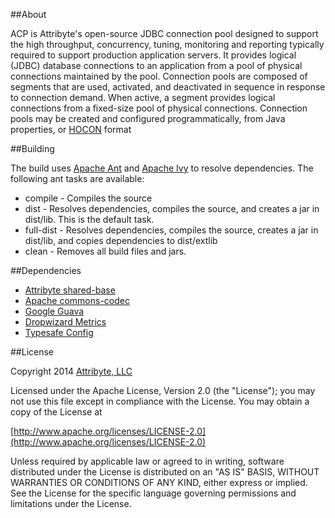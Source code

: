 ##About

ACP is Attribyte's open-source JDBC connection pool designed to support the high throughput, concurrency, tuning,
monitoring and reporting typically required to support production application servers.
It provides logical (JDBC) database connections to an application from
a pool of physical connections maintained by the pool.
Connection pools are composed of segments that are used, activated, and deactivated in sequence in
response to connection demand. When active, a segment provides logical connections
from a fixed-size pool of physical connections. Connection pools may be created and configured
programmatically, from Java properties, or [HOCON](https://github.com/typesafehub/config#using-hocon-the-json-superset)
format

##Building

The build uses [Apache Ant](http://ant.apache.org/) and
[Apache Ivy](https://ant.apache.org/ivy/) to resolve dependencies. The following ant tasks
are available:

* compile - Compiles the source
* dist - Resolves dependencies, compiles the source, and creates a jar in dist/lib. This is the default task.
* full-dist - Resolves dependencies, compiles the source, creates a jar in dist/lib, and copies dependencies to dist/extlib
* clean - Removes all build files and jars.

##Dependencies

* [Attribyte shared-base](https://github.com/attribyte/shared-base)
* [Apache commons-codec](http://commons.apache.org/proper/commons-codec/)
* [Google Guava](https://code.google.com/p/guava-libraries/)
* [Dropwizard Metrics](http://metrics.codahale.com/)
* [Typesafe Config](https://github.com/typesafehub/config)


##License

Copyright 2014 [Attribyte, LLC](https://attribyte.com)

Licensed under the Apache License, Version 2.0 (the "License");
you may not use this file except in compliance with the License.
You may obtain a copy of the License at

[http://www.apache.org/licenses/LICENSE-2.0](http://www.apache.org/licenses/LICENSE-2.0)

Unless required by applicable law or agreed to in writing, software distributed under the License is distributed on an "AS IS" BASIS,
WITHOUT WARRANTIES OR CONDITIONS OF ANY KIND, either express or implied.
See the License for the specific language governing permissions and limitations under the License.
